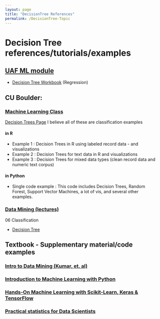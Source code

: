 ```yaml
---
layout: page
title: "DecisionTree References"
permalink: /DecisionTree-Topic
---
```


# Decision Tree references/tutorials/examples

## [UAF ML module](../../UAF/MachineLearning/UAF-ML-Module.md)
- [Decision Tree Workbook](../../UAF/MachineLearning/Decision%20Tree%20Workbook.html) (Regression)

## CU Boulder: 

### [Machine Learning Class](../../CU-Boulder/MachineLearning/CUB-ML.md)
[Decision Trees Page](../../CU-Boulder/MachineLearning/DecisionTrees/CUB-ML_DT.md)
I believe all of these are classification examples
#### in R
- Example 1 : Decision Trees in R using labeled record data - and visualizations
- Example 2 : Decision Trees for text data in R and visualizations
- Example 3 : Decision Trees for mixed data types (clean record data and numeric text corpus)

#### in Python
- Single code example : This code includes Decision Trees, Random Forest, Support Vector Machines, a lot of vis, and several other examples.

### [Data Mining (lectures)](../../CU-Boulder/DataMining/Lectures.md)
06 Classification
- [Decision Tree](../../CU-Boulder/DataMining/Lecture-Tutorials/06-Classification/DecisionTree.html)

## Textbook - Supplementary material/code examples
### [Intro to Data Mining (Kumar, et. al)](../../Textbooks/IntroDataMiningIntroDataMining-Kumar.md)


### [Introduction to Machine Learning with Python](../../Textbooks/IntroMLPython.md)


### [Hands-On Machine Learning with Scikit-Learn, Keras & TensorFlow](../../Textbooks/HandsOnML.md)


### [Practical statistics for Data Scientists](../Textbooks/PracticalStats.md)